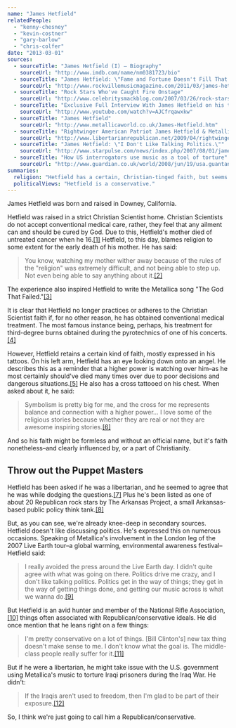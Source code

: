 ```yaml
---
name: "James Hetfield"
relatedPeople:
  - "kenny-chesney"
  - "kevin-costner"
  - "gary-barlow"
  - "chris-colfer"
date: "2013-03-01"
sources:
  - sourceTitle: "James Hetfield (I) – Biography"
    sourceUrl: "http://www.imdb.com/name/nm0381723/bio"
  - sourceTitle: "James Hetfield: \"Fame and Fortune Doesn't Fill That Hole That A Father Leaves.\""
    sourceUrl: "http://www.rockvillemusicmagazine.com/2011/03/james-hetfield-fame-and-fortune-doesnt.html"
  - sourceTitle: "Rock Stars Who've Caught Fire Onstage"
    sourceUrl: "http://www.celebritysmackblog.com/2007/03/26/rock-stars-whove-caught-fire-onstage/"
  - sourceTitle: "Exclusive Full Interview With James Hetfield on his tattoos"
    sourceUrl: "http://www.youtube.com/watch?v=AJCfrqawxkw"
  - sourceTitle: "James Hetfield"
    sourceUrl: "http://www.metallicaworld.co.uk/James-Hetfield.htm"
  - sourceTitle: "Rightwinger American Patriot James Hetfield & Metallica inducted into Rock & Roll Hall of Fame"
    sourceUrl: "http://www.libertarianrepublican.net/2009/04/rightwinger-american-patriot-james.html"
  - sourceTitle: "James Hetfield: \"I Don't Like Talking Politics.\""
    sourceUrl: "http://www.starpulse.com/news/index.php/2007/08/01/james_hetfield_i_don_t_like_talking_poli"
  - sourceTitle: "How US interrogators use music as a tool of torture"
    sourceUrl: "http://www.guardian.co.uk/world/2008/jun/19/usa.guantanamo"
summaries:
  religion: "Hetfield has a certain, Christian-tinged faith, but seems to have rejected his Christian Scientist upbringing."
  politicalViews: "Hetfield is a conservative."
---
```


James Hetfield was born and raised in Downey, California.

Hetfield was raised in a strict Christian Scientist home. Christian Scientists do not accept conventional medical care, rather, they feel that any ailment can and should be cured by God. Due to this, Hetfield's mother died of untreated cancer when he 16.<a class="source-citation" href="#http%3A%2F%2Fwww.imdb.com%2Fname%2Fnm0381723%2Fbio" title="James Hetfield (I) – Biography">[1]</a> Hetfield, to this day, blames religion to some extent for the early death of his mother. He has said:

>You know, watching my mother wither away because of the rules of the "religion" was extremely difficult, and not being able to step up. Not even being able to say anything about it.<a class="source-citation" href="#http%3A%2F%2Fwww.rockvillemusicmagazine.com%2F2011%2F03%2Fjames-hetfield-fame-and-fortune-doesnt.html" title="James Hetfield: &quot;Fame and Fortune Doesn&apos;t Fill That Hole That A Father Leaves.&quot;">[2]</a>

The experience also inspired Hetfield to write the Metallica song "The God That Failed."<a class="source-citation" href="#http%3A%2F%2Fwww.imdb.com%2Fname%2Fnm0381723%2Fbio" title="James Hetfield (I) – Biography">[3]</a>

It is clear that Hetfield no longer practices or adheres to the Christian Scientist faith if, for no other reason, he has obtained conventional medical treatment. The most famous instance being, perhaps, his treatment for third-degree burns obtained during the pyrotechnics of one of his concerts.<a class="source-citation" href="#http%3A%2F%2Fwww.celebritysmackblog.com%2F2007%2F03%2F26%2Frock-stars-whove-caught-fire-onstage%2F" title="Rock Stars Who&apos;ve Caught Fire Onstage">[4]</a>

However, Hetfield retains a certain kind of faith, mostly expressed in his tattoos. On his left arm, Hetfield has an eye looking down onto an angel. He describes this as a reminder that a higher power is watching over him–as he most certainly should've died many times over due to poor decisions and dangerous situations.<a class="source-citation" href="#http%3A%2F%2Fwww.youtube.com%2Fwatch%3Fv%3DAJCfrqawxkw" title="Exclusive Full Interview With James Hetfield on his tattoos">[5]</a> He also has a cross tattooed on his chest. When asked about it, he said:

>Symbolism is pretty big for me, and the cross for me represents balance and connection with a higher power… I love some of the religious stories because whether they are real or not they are awesome inspiring stories.<a class="source-citation" href="#http%3A%2F%2Fwww.metallicaworld.co.uk%2FJames-Hetfield.htm" title="James Hetfield">[6]</a>

And so his faith might be formless and without an official name, but it's faith nonetheless–and clearly influenced by, or a part of Christianity.


## Throw out the Puppet Masters

Hetfield has been asked if he was a libertarian, and he seemed to agree that he was while dodging the questions.<a class="source-citation" href="#http%3A%2F%2Fwww.libertarianrepublican.net%2F2009%2F04%2Frightwinger-american-patriot-james.html" title="Rightwinger American Patriot James Hetfield &amp; Metallica inducted into Rock &amp; Roll Hall of Fame">[7]</a> Plus he's been listed as one of about 20 Republican rock stars by The Arkansas Project, a small Arkansas-based public policy think tank.<a class="source-citation" href="#http%3A%2F%2Fwww.libertarianrepublican.net%2F2009%2F04%2Frightwinger-american-patriot-james.html" title="Rightwinger American Patriot James Hetfield &amp; Metallica inducted into Rock &amp; Roll Hall of Fame">[8]</a>

But, as you can see, we're already knee-deep in secondary sources. Hetfield doesn't like discussing politics. He's expressed this on numerous occasions. Speaking of Metallica's involvement in the London leg of the 2007 Live Earth tour–a global warming, environmental awareness festival–Hetfield said:

>I really avoided the press around the Live Earth day. I didn't quite agree with what was going on there. Politics drive me crazy, and I don't like talking politics. Politics get in the way of things; they get in the way of getting things done, and getting our music across is what we wanna do.<a class="source-citation" href="#http%3A%2F%2Fwww.starpulse.com%2Fnews%2Findex.php%2F2007%2F08%2F01%2Fjames_hetfield_i_don_t_like_talking_poli" title="James Hetfield: &quot;I Don&apos;t Like Talking Politics.&quot;">[9]</a>

But Hetfield is an avid hunter and member of the National Rifle Association,<a class="source-citation" href="#http%3A%2F%2Fwww.imdb.com%2Fname%2Fnm0381723%2Fbio" title="James Hetfield (I) – Biography">[10]</a> things often associated with Republican/conservative ideals. He did once mention that he leans right on a few things:

>I'm pretty conservative on a lot of things. [Bill Clinton's] new tax thing doesn't make sense to me. I don't know what the goal is. The middle-class people really suffer for it.<a class="source-citation" href="#http%3A%2F%2Fwww.libertarianrepublican.net%2F2009%2F04%2Frightwinger-american-patriot-james.html" title="Rightwinger American Patriot James Hetfield &amp; Metallica inducted into Rock &amp; Roll Hall of Fame">[11]</a>

But if he were a libertarian, he might take issue with the U.S. government using Metallica's music to torture Iraqi prisoners during the Iraq War. He didn't:

>If the Iraqis aren't used to freedom, then I'm glad to be part of their exposure.<a class="source-citation" href="#http%3A%2F%2Fwww.guardian.co.uk%2Fworld%2F2008%2Fjun%2F19%2Fusa.guantanamo" title="How US interrogators use music as a tool of torture">[12]</a>

So, I think we're just going to call him a Republican/conservative.